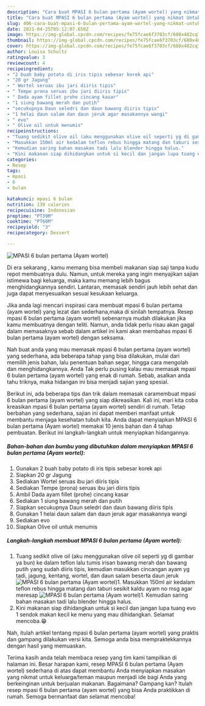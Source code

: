```yaml
---
description: "Cara buat MPASI 6 bulan pertama (Ayam wortel) yang nikmat Untuk Jualan"
title: "Cara buat MPASI 6 bulan pertama (Ayam wortel) yang nikmat Untuk Jualan"
slug: 406-cara-buat-mpasi-6-bulan-pertama-ayam-wortel-yang-nikmat-untuk-jualan
date: 2021-04-25T05:12:07.650Z
image: https://img-global.cpcdn.com/recipes/fe75fcae6f3703cf/680x482cq70/mpasi-6-bulan-pertama-ayam-wortel-foto-resep-utama.jpg
thumbnail: https://img-global.cpcdn.com/recipes/fe75fcae6f3703cf/680x482cq70/mpasi-6-bulan-pertama-ayam-wortel-foto-resep-utama.jpg
cover: https://img-global.cpcdn.com/recipes/fe75fcae6f3703cf/680x482cq70/mpasi-6-bulan-pertama-ayam-wortel-foto-resep-utama.jpg
author: Louisa Schultz
ratingvalue: 3
reviewcount: 4
recipeingredient:
- "2 buah baby potato di iris tipis sebesar korek api"
- "20 gr Jagung"
- " Wortel seruas ibu jari diiris tipis"
- " Tempe prona seruas ibu jari diiris tipis"
- " Dada ayam fillet prohe cincang kasar"
- "1 siung bawang merah dan putih"
- "secukupnya Daun seledri dan daun bawang diiris tipis"
- "1 helai daun salam dan daun jeruk agar masakannya wangi"
- " evo"
- " Olive oil untuk menumis"
recipeinstructions:
- "Tuang sedikit olive oil (aku menggunakan olive oil seperti yg di gambar ya bun) ke dalam teflon lalu tumis irisan bawang merah dan bawang putih yang sudah diiris tipis, kemudian masukkan cincangan ayam yg tadi, jagung, kentang, wortel, dan daun salam beserta daun jeruk"
- "Masukkan 150ml air kedalam teflon rebus hingga matang dan taburi sesikit kaldu ayam no msg agar meresap"
- "Kemudian saring bahan masakan tadi lalu blender hingga halus."
- "Kini makanan siap dihidangkan untuk si kecil dan jangan lupa tuang evo 1 sendok makan kecil ke menu yang mau dihidangkan. Selamat mencoba.😁"
categories:
- Resep
tags:
- mpasi
- 6
- bulan

katakunci: mpasi 6 bulan 
nutrition: 139 calories
recipecuisine: Indonesian
preptime: "PT39M"
cooktime: "PT60M"
recipeyield: "3"
recipecategory: Dessert

---
```



![MPASI 6 bulan pertama (Ayam wortel)](https://img-global.cpcdn.com/recipes/fe75fcae6f3703cf/680x482cq70/mpasi-6-bulan-pertama-ayam-wortel-foto-resep-utama.jpg)

Di era  sekarang , kamu memang bisa membeli makanan siap saji tanpa kudu repot membuatnya dulu. Namun, untuk mereka yang ingin menyajikan sajian istimewa bagi keluarga, maka kamu memang lebih bagus menghidangkannya sendiri. Lantaran, memasak sendiri jauh lebih sehat dan juga dapat menyesuaikan sesuai kesukaan keluarga.

Jika anda lagi mencari inspirasi cara membuat mpasi 6 bulan pertama (ayam wortel) yang lezat dan sederhana,maka di sinilah tempatnya. Resep mpasi 6 bulan pertama (ayam wortel)  sebenarnya mudah dilakukan jika kamu membuatnya dengan teliti. Namun, anda tidak perlu risau akan gagal dalam memasaknya 
sebab dalam artikel ini kami akan membahas mpasi 6 bulan pertama (ayam wortel) dengan seksama.  



Nah buat anda yang mau memasak mpasi 6 bulan pertama (ayam wortel) yang sederhana, ada beberapa tahap yang bisa dilakukan, mulai dari memilih jenis bahan, lalu penentuan bahan segar, hingga cara mengolah dan menghidangkannya. Anda Tak perlu pusing kalau mau memasak mpasi 6 bulan pertama (ayam wortel) yang enak di rumah. Sebab, asalkan anda  tahu triknya, maka hidangan ini bisa menjadi sajian yang spesial.

Berikut ini, ada beberapa tips dan trik dalam memasak caramembuat mpasi 6 bulan pertama (ayam wortel) yang siap dikreasikan. Kali ini, mari kita coba kreasikan mpasi 6 bulan pertama (ayam wortel) sendiri di rumah. Tetap berbahan yang sederhana, sajian ini dapat memberi manfaat untuk membantu menjaga kesehatan tubuh kita. Anda dapat menyiapkan MPASI 6 bulan pertama (Ayam wortel) memakai 10 jenis bahan dan 4 tahap pembuatan. Berikut ini langkah-langkah untuk menyiapkan hidangannya.

<!--inarticleads1-->

##### Bahan-bahan dan bumbu yang dibutuhkan dalam menyiapkan MPASI 6 bulan pertama (Ayam wortel):

1. Gunakan 2 buah baby potato di iris tipis sebesar korek api
1. Siapkan 20 gr Jagung
1. Sediakan  Wortel seruas ibu jari diiris tipis
1. Sediakan  Tempe (prona) seruas ibu jari diiris tipis
1. Ambil  Dada ayam fillet (prohe) cincang kasar
1. Sediakan 1 siung bawang merah dan putih
1. Siapkan secukupnya Daun seledri dan daun bawang diiris tipis
1. Gunakan 1 helai daun salam dan daun jeruk agar masakannya wangi
1. Sediakan  evo
1. Siapkan  Olive oil untuk menumis




<!--inarticleads2-->

##### Langkah-langkah membuat MPASI 6 bulan pertama (Ayam wortel):

1. Tuang sedikit olive oil (aku menggunakan olive oil seperti yg di gambar ya bun) ke dalam teflon lalu tumis irisan bawang merah dan bawang putih yang sudah diiris tipis, kemudian masukkan cincangan ayam yg tadi, jagung, kentang, wortel, dan daun salam beserta daun jeruk
<img src="https://img-global.cpcdn.com/steps/f3b63ebc6f056054/160x128cq70/mpasi-6-bulan-pertama-ayam-wortel-langkah-memasak-1-foto.jpg" alt="MPASI 6 bulan pertama (Ayam wortel)">1. Masukkan 150ml air kedalam teflon rebus hingga matang dan taburi sesikit kaldu ayam no msg agar meresap
<img src="//assets-global.cpcdn.com/assets/icons/button_play-2c75c40dde080a61004c1f40b05d8f140eaff45d7e9e6481dc71c63d2e7c4909.png" alt="MPASI 6 bulan pertama (Ayam wortel)">1. Kemudian saring bahan masakan tadi lalu blender hingga halus.
1. Kini makanan siap dihidangkan untuk si kecil dan jangan lupa tuang evo 1 sendok makan kecil ke menu yang mau dihidangkan. Selamat mencoba.😁




Nah, itulah artikel tentang  mpasi 6 bulan pertama (ayam wortel)  yang praktis dan gampang dilakukan versi kita. Semoga anda bisa mempraktekkannya dengan hasil yang memuaskan. 

Terima kasih anda telah membaca resep yang tim kami tampilkan di halaman ini. Besar harapan kami, resep  MPASI 6 bulan pertama (Ayam wortel) sederhana di atas dapat membantu Anda menyiapkan masakan yang nikmat untuk keluarga/teman maupun menjadi ide bagi Anda yang berkeinginan untuk berjualan makanan. Bagaimana? Gampang kan? Itulah resep mpasi 6 bulan pertama (ayam wortel) yang bisa Anda praktikkan di rumah. Semoga bermanfaat dan selamat mencoba!

